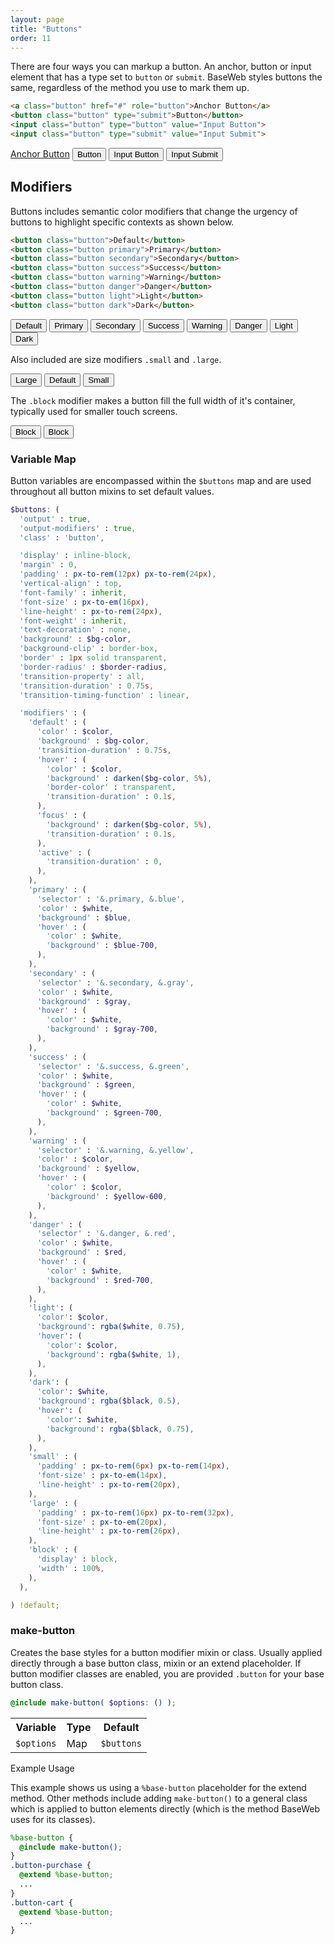 ```yaml
---
layout: page
title: "Buttons"
order: 11
---
```


There are four ways you can markup a button. An anchor, button or input element that has a type set to `button` or `submit`. BaseWeb styles buttons the same, regardless of the method you use to mark them up.

```html
<a class="button" href="#" role="button">Anchor Button</a>
<button class="button" type="submit">Button</button>
<input class="button" type="button" value="Input Button">
<input class="button" type="submit" value="Input Submit">
```

<div class="demo demo-buttons">
  <p>
    <a class="button" href="#" role="button">Anchor Button</a>
    <button class="button" type="submit">Button</button>
    <input class="button" type="button" value="Input Button">
    <input class="button" type="submit" value="Input Submit">
  </p>
</div>

## Modifiers

Buttons includes semantic color modifiers that change the urgency of buttons to highlight specific contexts as shown below.

```html
<button class="button">Default</button>
<button class="button primary">Primary</button>
<button class="button secondary">Secondary</button>
<button class="button success">Success</button>
<button class="button warning">Warning</button>
<button class="button danger">Danger</button>
<button class="button light">Light</button>
<button class="button dark">Dark</button>
```

<div class="demo demo-buttons">
  <p>
    <button class="button">Default</button>
    <button class="button primary">Primary</button>
    <button class="button secondary">Secondary</button>
    <button class="button success">Success</button>
    <button class="button warning">Warning</button>
    <button class="button danger">Danger</button>
    <button class="button light">Light</button>
    <button class="button dark">Dark</button>
  </p>
</div>

Also included are size modifiers `.small` and `.large`.

<div class="demo demo-buttons">
  <p>
    <button class="button primary large">Large</button>
    <button class="button primary">Default</button>
    <button class="button primary small">Small</button>
  </p>
</div>

The `.block` modifier makes a button fill the full width of it's container, typically used for smaller touch screens.

<div class="demo demo-buttons">
  <button class="button secondary block">Block</button>
  <button class="button secondary block">Block</button>
</div>

<div id="toc" class="toc"></div>

<section id="map-buttons" class="docs-item" markdown="1">

### Variable Map

Button variables are encompassed within the `$buttons` map and are used throughout all button mixins to set default values.

```scss
$buttons: (
  'output' : true,
  'output-modifiers' : true,
  'class' : 'button',

  'display' : inline-block,
  'margin' : 0,
  'padding' : px-to-rem(12px) px-to-rem(24px),
  'vertical-align' : top,
  'font-family' : inherit,
  'font-size' : px-to-em(16px),
  'line-height' : px-to-rem(24px),
  'font-weight' : inherit,
  'text-decoration' : none,
  'background' : $bg-color,
  'background-clip' : border-box,
  'border' : 1px solid transparent,
  'border-radius' : $border-radius,
  'transition-property' : all,
  'transition-duration' : 0.75s,
  'transition-timing-function' : linear,

  'modifiers' : (
    'default' : (
      'color' : $color,
      'background' : $bg-color,
      'transition-duration' : 0.75s,
      'hover' : (
        'color' : $color,
        'background' : darken($bg-color, 5%),
        'border-color' : transparent,
        'transition-duration' : 0.1s,
      ),
      'focus' : (
        'background' : darken($bg-color, 5%),
        'transition-duration' : 0.1s,
      ),
      'active' : (
        'transition-duration' : 0,
      ),
    ),
    'primary' : (
      'selector' : '&.primary, &.blue',
      'color' : $white,
      'background' : $blue,
      'hover' : (
        'color' : $white,
        'background' : $blue-700,
      ),
    ),
    'secondary' : (
      'selector' : '&.secondary, &.gray',
      'color' : $white,
      'background' : $gray,
      'hover' : (
        'color' : $white,
        'background' : $gray-700,
      ),
    ),
    'success' : (
      'selector' : '&.success, &.green',
      'color' : $white,
      'background' : $green,
      'hover' : (
        'color' : $white,
        'background' : $green-700,
      ),
    ),
    'warning' : (
      'selector' : '&.warning, &.yellow',
      'color' : $color,
      'background' : $yellow,
      'hover' : (
        'color' : $color,
        'background' : $yellow-600,
      ),
    ),
    'danger' : (
      'selector' : '&.danger, &.red',
      'color' : $white,
      'background' : $red,
      'hover' : (
        'color' : $white,
        'background' : $red-700,
      ),
    ),
    'light': (
      'color': $color,
      'background': rgba($white, 0.75),
      'hover': (
        'color': $color,
        'background': rgba($white, 1),
      ),
    ),
    'dark': (
      'color': $white,
      'background': rgba($black, 0.5),
      'hover': (
        'color': $white,
        'background': rgba($black, 0.75),
      ),
    ),
    'small' : (
      'padding' : px-to-rem(6px) px-to-rem(14px),
      'font-size' : px-to-em(14px),
      'line-height' : px-to-rem(20px),
    ),
    'large' : (
      'padding' : px-to-rem(16px) px-to-rem(32px),
      'font-size' : px-to-em(20px),
      'line-height' : px-to-rem(26px),
    ),
    'block' : (
      'display' : block,
      'width' : 100%,
    ),
  ),

) !default;
```

</section><!-- .docs-item -->

<section id="mixin-make-button" class="docs-item" markdown="1">

### make-button

Creates the base styles for a button modifier mixin or class. Usually applied directly through a base button class, mixin or an extend placeholder. If button modifier classes are enabled, you are provided `.button` for your base button class.

```scss
@include make-button( $options: () );
```

<table class="table table-docs">
  <tr>
    <th>Variable</th>
    <th>Type</th>
    <th>Default</th>
  </tr>
  <tr>
    <td><code>$options</code></td>
    <td>Map</td>
    <td><code>$buttons</code></td>
  </tr>
</table>

<p class="subheading">Example Usage</p>

This example shows us using a `%base-button` placeholder for the extend method. Other methods include adding `make-button()` to a general class which is applied to button elements directly (which is the method BaseWeb uses for its classes).

```scss
%base-button {
  @include make-button();
}
.button-purchase {
  @extend %base-button;
  ...
}
.button-cart {
  @extend %base-button;
  ...
}
```

</section><!-- .docs-item -->
